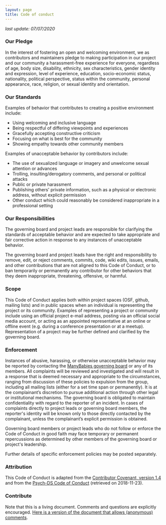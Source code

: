 ```yaml
---
layout: page
title: Code of conduct
---
```

<!--
Obs.
- from google docs living document
- last update: 07/07/2020 ("stampo add to the page")

-->

*last update: 07/07/2020*

### Our Pledge
In the interest of fostering an open and welcoming environment, we as contributors and maintainers pledge to making participation in our project and our community a harassment-free experience for everyone, regardless of age, body size, disability, ethnicity, sex characteristics, gender identity and expression, level of experience, education, socio-economic status, nationality, political perspective, status within the community, personal appearance, race, religion, or sexual identity and orientation.

### Our Standards
Examples of behavior that contributes to creating a positive environment include:

* Using welcoming and inclusive language
* Being respectful of differing viewpoints and experiences
* Gracefully accepting constructive criticism
* Focusing on what is best for the community
* Showing empathy towards other community members

Examples of unacceptable behavior by contributors include:

* The use of sexualized language or imagery and unwelcome sexual attention or advances
* Trolling, insulting/derogatory comments, and personal or political attacks
* Public or private harassment
* Publishing others' private information, such as a physical or electronic address, without explicit permission
* Other conduct which could reasonably be considered inappropriate in a professional setting

### Our Responsibilities
The governing board and project leads are responsible for clarifying the standards of acceptable behavior and are expected to take appropriate and fair corrective action in response to any instances of unacceptable behavior.

The governing board and project leads have the right and responsibility to remove, edit, or reject comments, commits, code, wiki edits, issues, emails, and other contributions that are not aligned to this Code of Conduct, or to ban temporarily or permanently any contributor for other behaviors that they deem inappropriate, threatening, offensive, or harmful.

### Scope
This Code of Conduct applies both within project spaces (OSF, github, mailing lists) and in public spaces when an individual is representing the project or its community. Examples of representing a project or community include using an official project e-mail address, posting via an official social media account, or acting as an appointed representative at an online or offline event (e.g. during a conference presentation or at a meetup). Representation of a project may be further defined and clarified by the governing board.

### Enforcement
Instances of abusive, harassing, or otherwise unacceptable behavior may be reported by contacting the [ManyBabies governing board](mailto:manybabies-gb@mailman.stanford.edu) or any of its members. All complaints will be reviewed and investigated and will result in a response that is deemed necessary and appropriate to the circumstances, ranging from discussion of these policies to expulsion from the group, including all mailing lists (either for a set time span or permanently). It is at the complainant’s discretion to pursue additional action through other legal or institutional mechanisms. The governing board is obligated to maintain confidentiality with regard to the reporter of an incident. In cases of complaints directly to project leads or governing board members, the reporter's identity will be known only to those directly contacted by the complainant, unless the complainant’s explicit permission is obtained.

Governing board members or project leads who do not follow or enforce the Code of Conduct in good faith may face temporary or permanent repercussions as determined by other members of the governing board or project's leadership.

Further details of specific enforcement policies may be posted separately.

### Attribution
This Code of Conduct is adapted from the [Contributor Covenant, version 1.4](https://www.contributor-covenant.org/version/1/4/code-of-conduct.html) and from the [Psych-DS Code of Conduct](https://github.com/psych-ds/psych-DS/blob/master/CODE_OF_CONDUCT.md) (retrieved on 2018-11-23).

### Contribute
Note that this is a living document. Comments and questions are explicitly encouraged. [Here is a version of the document that allows (anonymous) comments](https://docs.google.com/document/d/1UYSevbWnBQwd_eaBe1oKkOBX-8sMsBfiPz2kwNp7Ttc/edit).
